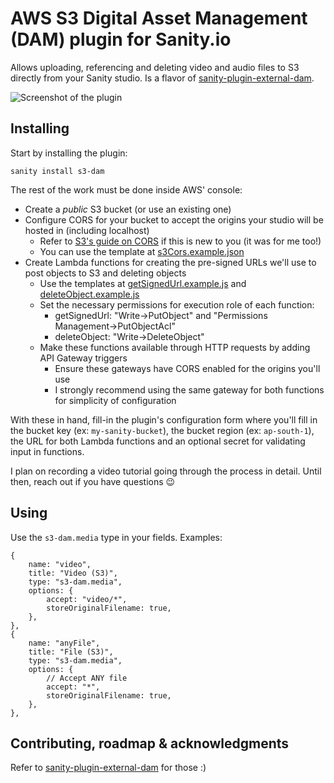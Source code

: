 # AWS S3 Digital Asset Management (DAM) plugin for Sanity.io

Allows uploading, referencing and deleting video and audio files to S3 directly from your Sanity studio. Is a flavor of [sanity-plugin-external-dam](https://github.com/hdoro/sanity-plugin-external-dam).

![Screenshot of the plugin](https://raw.githubusercontent.com/hdoro/sanity-plugin-external-dam/main/screenshots.png)

## Installing

Start by installing the plugin:

`sanity install s3-dam`

The rest of the work must be done inside AWS' console:

- Create a _public_ S3 bucket (or use an existing one)
- Configure CORS for your bucket to accept the origins your studio will be hosted in (including localhost)
  - Refer to [S3's guide on CORS](https://docs.aws.amazon.com/AmazonS3/latest/userguide/enabling-cors-examples.html) if this is new to you (it was for me too!)
  - You can use the template at [s3Cors.example.json](https://github.com/hdoro/sanity-plugin-external-dam/blob/main/packages/aws/s3Cors.example.json)
- Create Lambda functions for creating the pre-signed URLs we'll use to post objects to S3 and deleting objects
  - Use the templates at [getSignedUrl.example.js](https://github.com/hdoro/sanity-plugin-external-dam/blob/main/packages/aws/getSignedUrl.example.js) and [deleteObject.example.js](https://github.com/hdoro/sanity-plugin-external-dam/blob/main/packages/aws/deleteObject.example.js)
  - Set the necessary permissions for execution role of each function:
    - getSignedUrl: "Write->PutObject" and "Permissions Management->PutObjectAcl"
    - deleteObject: "Write->DeleteObject"
  - Make these functions available through HTTP requests by adding API Gateway triggers
    - Ensure these gateways have CORS enabled for the origins you'll use
    - I strongly recommend using the same gateway for both functions for simplicity of configuration

With these in hand, fill-in the plugin's configuration form where you'll fill in the bucket key (ex: `my-sanity-bucket`), the bucket region (ex: `ap-south-1`), the URL for both Lambda functions and an optional secret for validating input in functions.

I plan on recording a video tutorial going through the process in detail. Until then, reach out if you have questions 😉


## Using

Use the `s3-dam.media` type in your fields. Examples:

```
{
    name: "video",
    title: "Video (S3)",
    type: "s3-dam.media",
    options: {
        accept: "video/*",
        storeOriginalFilename: true,
    },
},
{
    name: "anyFile",
    title: "File (S3)",
    type: "s3-dam.media",
    options: {
        // Accept ANY file
        accept: "*",
        storeOriginalFilename: true,
    },
},
```

## Contributing, roadmap & acknowledgments

Refer to [sanity-plugin-external-dam](https://github.com/hdoro/sanity-plugin-external-dam) for those :)